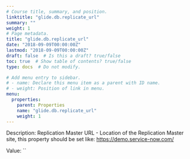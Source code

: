 ```yaml
---
# Course title, summary, and position.
linktitle: "glide.db.replicate_url"
summary: ""
weight: 1
# Page metadata.
title: "glide.db.replicate_url"
date: "2018-09-09T00:00:00Z"
lastmod: "2018-09-09T00:00:00Z"
draft: false  # Is this a draft? true/false
toc: true  # Show table of contents? true/false
type: docs  # Do not modify.

# Add menu entry to sidebar.
# - name: Declare this menu item as a parent with ID name.
# - weight: Position of link in menu.
menu:
  properties:
    parent: Properties
    name: "glide.db.replicate_url"
    weight: 1
---
```


Description: Replication Master URL - Location of the Replication Master site, this property should be set like: https://demo.service-now.com/


Value: ``